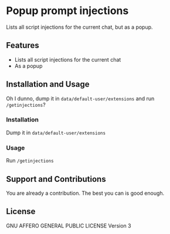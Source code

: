 # Popup prompt injections

Lists all script injections for the current chat, but as a popup.

## Features

* Lists all script injections for the current chat
* As a popup

## Installation and Usage

Oh I dunno, dump it in `data/default-user/extensions` and run `/getinjections`?

### Installation

Dump it in `data/default-user/extensions`

### Usage

Run `/getinjections`

## Support and Contributions

You are already a contribution. The best you can is good enough.

## License

GNU AFFERO GENERAL PUBLIC LICENSE Version 3
